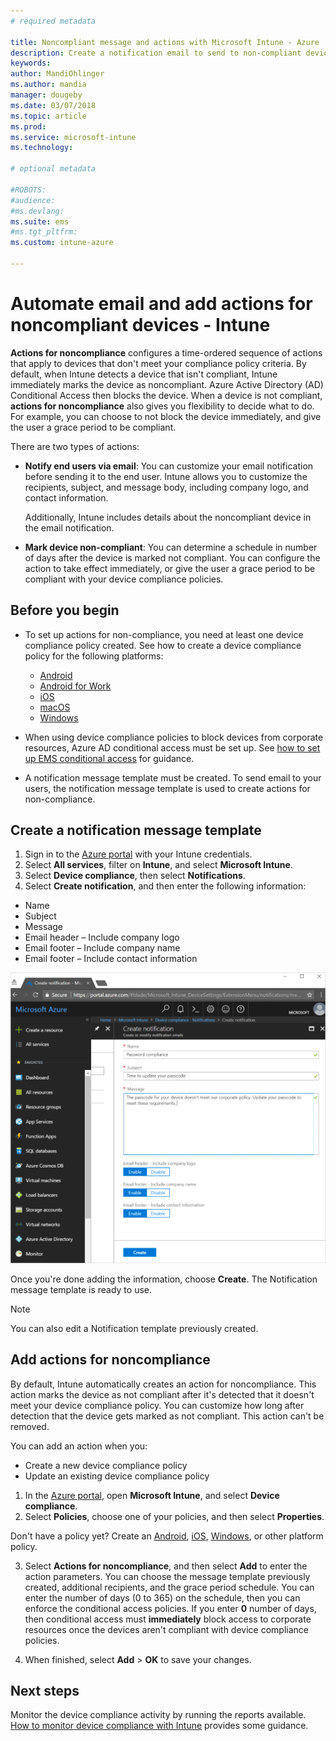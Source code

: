 ```yaml
---
# required metadata

title: Noncompliant message and actions with Microsoft Intune - Azure | Microsoft Docs
description: Create a notification email to send to non-compliant devices. Add actions after a device is  marked as non-compliant, such as add a grace period to get compliant, or create a schedule to block access until the device is compliant. Do this using Microsoft Intune in Azure.
keywords:
author: MandiOhlinger
ms.author: mandia
manager: dougeby
ms.date: 03/07/2018
ms.topic: article
ms.prod:
ms.service: microsoft-intune
ms.technology:

# optional metadata

#ROBOTS:
#audience:
#ms.devlang:
ms.suite: ems
#ms.tgt_pltfrm:
ms.custom: intune-azure

---
```


# Automate email and add actions for noncompliant devices - Intune

**Actions for noncompliance** configures a time-ordered sequence of actions that apply to devices that don't meet your compliance policy criteria. By default, when Intune detects a device that isn't compliant, Intune immediately marks the device as noncompliant. Azure Active Directory (AD) Conditional Access then blocks the device. When a device is not compliant, **actions for noncompliance** also gives you flexibility to decide what to do. For example, you can choose to not block the device immediately, and give the user a grace period to be compliant.

There are two types of actions:

- **Notify end users via email**: You can customize your email notification before sending it to the end user. Intune allows you to customize the recipients, subject, and message body, including company logo, and contact information.

    Additionally, Intune includes details about the noncompliant device in the email notification.

- **Mark device non-compliant**: You can determine a schedule in number of days after the device is marked not compliant. You can configure the action to take effect immediately, or give the user a grace period to be compliant with your device compliance policies.

## Before you begin

- To set up actions for non-compliance, you need at least one device compliance policy created. See how to create a device compliance policy for the following platforms:

  - [Android](compliance-policy-create-android.md)
  - [Android for Work](compliance-policy-create-android-for-work.md)
  - [iOS](compliance-policy-create-ios.md)
  - [macOS](compliance-policy-create-mac-os.md)
  - [Windows](compliance-policy-create-windows.md)

- When using device compliance policies to block devices from corporate resources, Azure AD conditional access must be set up. See [how to set up EMS conditional access](https://docs.microsoft.com/azure/active-directory/active-directory-conditional-access) for guidance.

- A notification message template must be created. To send email to your users, the notification message template is used to create actions for non-compliance.

## Create a notification message template

1. Sign in to the [Azure portal](https://portal.azure.com) with your Intune credentials. 
2. Select **All services**, filter on **Intune**, and select **Microsoft Intune**.
3. Select **Device compliance**, then select **Notifications**. 
4. Select **Create notification**, and then enter the following information:

  - Name
  - Subject
  - Message
  - Email header – Include company logo
  - Email footer – Include company name
  - Email footer – Include contact information

  ![Example of a compliant notification message in Intune](./media/actionsfornoncompliance-1.PNG)

Once you're done adding the information, choose **Create**. The Notification message template is ready to use.

> [!NOTE]
> You can also edit a Notification template previously created.

## Add actions for noncompliance

By default, Intune automatically creates an action for noncompliance. This action marks the device as not compliant after it's detected that it doesn't meet your device compliance policy. You can customize how long after detection that the device gets marked as not compliant. This action can't be removed.

You can add an action when you:
- Create a new device compliance policy
- Update an existing device compliance policy

1. In the [Azure portal](https://portal.azure.com), open **Microsoft Intune**, and select **Device compliance**.
2. Select **Policies**, choose one of your policies, and then select **Properties**. 

  Don't have a policy yet? Create an [Android](compliance-policy-create-android.md), [iOS](compliance-policy-create-ios.md), [Windows](compliance-policy-create-windows.md), or other platform policy.

3. Select **Actions for noncompliance**, and then select **Add** to enter the action parameters. You can choose the message template previously created, additional recipients, and the grace period schedule. You can enter the number of days (0 to 365) on the schedule, then you can enforce the conditional access policies. If you enter **0** number of days, then conditional access must **immediately** block access to corporate resources once the devices aren't compliant with device compliance policies.

4. When finished, select **Add** > **OK** to save your changes.

## Next steps
Monitor the device compliance activity by running the reports available. [How to monitor device compliance with Intune](device-compliance-monitor.md) provides some guidance.